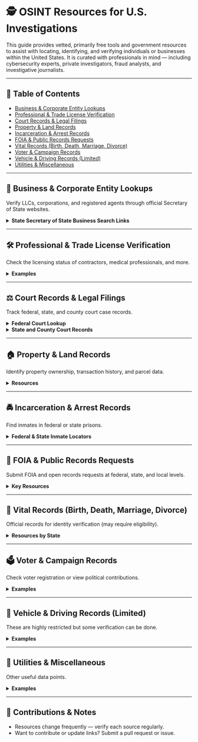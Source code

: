 # 🕵️ OSINT Resources for U.S. Investigations

This guide provides vetted, primarily free tools and government resources to assist with locating, identifying, and verifying individuals or businesses within the United States. It is curated with professionals in mind — including cybersecurity experts, private investigators, fraud analysts, and investigative journalists.

---

## 📁 Table of Contents

- [Business & Corporate Entity Lookups](#business--corporate-entity-lookups)
- [Professional & Trade License Verification](#professional--trade-license-verification)
- [Court Records & Legal Filings](#court-records--legal-filings)
- [Property & Land Records](#property--land-records)
- [Incarceration & Arrest Records](#incarceration--arrest-records)
- [FOIA & Public Records Requests](#foia--public-records-requests)
- [Vital Records (Birth, Death, Marriage, Divorce)](#vital-records-birth-death-marriage-divorce)
- [Voter & Campaign Records](#voter--campaign-records)
- [Vehicle & Driving Records (Limited)](#vehicle--driving-records-limited)
- [Utilities & Miscellaneous](#utilities--miscellaneous)

---

## 🏢 Business & Corporate Entity Lookups

Verify LLCs, corporations, and registered agents through official Secretary of State websites.

<details>
<summary><strong>State Secretary of State Business Search Links</strong></summary>

-   [Alabama](https://arc-sos.state.al.us/cgi/corpname.mbr/input)
-   [Alaska](https://www.commerce.alaska.gov/cbp/main/search/entities)
-   [Arizona](https://azsos.gov/business)
-   [Arkansas](https://www.ark.org/corp-search/index.php)
-   [California](https://bizfileonline.sos.ca.gov/search/business)
-   [Colorado](https://www.sos.state.co.us/biz/BusinessEntityCriteriaExt.do)
-   [Connecticut](https://service.ct.gov/business/s/onlinebusinesssearch?language=en_US)
-   [Delaware](https://icis.corp.delaware.gov/ecorp/entitysearch/namesearch.aspx)
-   [Florida](http://search.sunbiz.org/)
-   [Georgia](https://ecorp.sos.ga.gov/businesssearch/)
-   [Hawaii](https://hbe.ehawaii.gov/documents/search.html)
-   [Idaho](https://sos.idaho.gov/business-services-resources/)
-   [Illinois](https://apps.ilsos.gov/businessentitysearch/)
-   [Indiana](https://bsd.sos.in.gov/publicbusinesssearch)
-   [Iowa](https://sos.iowa.gov/search/business/search.aspx)
-   [Kansas](https://www.sos.ks.gov/eforms/BusinessEntity/Search.aspx)
-   [Kentucky](https://www.sos.ky.gov/bus/business-filings/OnlineServices/Pages/default.aspx)
-   [Louisiana](https://coraweb.sos.la.gov/CommercialSearch/CommercialSearch.aspx)
-   [Maine](https://apps3.web.maine.gov/nei-sos-icrs/ICRS?MainPage=x)
-   [Maryland](https://egov.maryland.gov/businessexpress/entitysearch)
-   [Massachusetts](https://corp.sec.state.ma.us/corpweb/CorpSearch/CorpSearch.aspx)
-   [Michigan](https://cofs.lara.state.mi.us/SearchApi/Search/Search)
-   [Minnesota](https://mblsportal.sos.mn.gov/Business/Search)
-   [Mississippi](https://corp.sos.ms.gov/corp/portal/c/page/corpBusinessIdSearch/portal.aspx)
-   [Missouri](https://bsd.sos.mo.gov/BusinessEntity/BESearch.aspx?SearchType=0)
-   [Montana](https://biz.sosmt.gov/search/business)
-   [Nebraska](https://www.nebraska.gov/sos/corp/corpsearch.cgi?nav=search)
-   [Nevada](https://esos.nv.gov/EntitySearch/OnlineEntitySearch)
-   [New Hampshire](https://quickstart.sos.nh.gov/online/BusinessInquire)
-   [New Jersey](https://www.njportal.com/dor/businessnamesearch/)
-   [New Mexico](https://enterprise.sos.nm.gov/search/business)
-   [New York](https://apps.dos.ny.gov/publicInquiry/)
-   [North Carolina](https://www.sosnc.gov/online_services/search/by_title/_Business_Registration)
-   [North Dakota](https://firststop.sos.nd.gov/search/business)
-   [Ohio](https://businesssearch.ohiosos.gov/)
-   [Oklahoma](https://www.sos.ok.gov/corp/corpInquiryFind.aspx)
-   [Oregon](https://sos.oregon.gov/business/Pages/find.aspx)
-   [Pennsylvania](https://file.dos.pa.gov/search/business)
-   [Rhode Island](https://business.sos.ri.gov/corpweb/corpsearch/corpsearch.aspx)
-   [South Carolina](https://businessfilings.sc.gov/businessfiling/Entity/Search)
-   [South Dakota](https://sosenterprise.sd.gov/BusinessServices/Business/FilingSearch.aspx)
-   [Tennessee](https://tncab.tnsos.gov/business-entity-search)
-   [Texas](https://mycpa.cpa.state.tx.us/coa/)
-   [Utah](https://businessregistration.utah.gov/EntitySearch/OnlineEntitySearch)
-   [Vermont](https://www.vermontbusinessregistry.com/BusinessSearch.aspx)
-   [Virginia](https://cis.scc.virginia.gov/EntitySearch/Index)
-   [Washington](https://ccfs.sos.wa.gov/#/AdvancedSearch)
-   [West Virginia](https://apps.wv.gov/sos/businessentitysearch/)
-   [Wisconsin](https://apps.dfi.wi.gov/apps/corpsearch/search.aspx)
-   [Wyoming](https://wyobiz.wyo.gov/business/filingsearch.aspx)

</details>

---

## 🛠️ Professional & Trade License Verification

Check the licensing status of contractors, medical professionals, and more.

<details>
<summary><strong>Examples</strong></summary>

- [National Plan and Provider Enumeration (NPI Registry - Healthcare)](https://npiregistry.cms.hhs.gov/)
- [Multi-State Nurse License Verification (NURSYS)](https://www.nursys.com/)

-   [Alabama](https://ot.alabama.gov/licensee.aspx)
-   [Alaska](https://www.commerce.alaska.gov/cbp/main/search/professional)
-   [Arizona](https://btr.az.gov/public/registered-professional-search)
-   [Arkansas](https://labor.arkansas.gov/resources/rosters/)
-   [California](https://search.dca.ca.gov/)
-   [Colorado](https://apps2.colorado.gov/dora/licensing/lookup/licenselookup.aspx)
-   [Connecticut](https://www.elicense.ct.gov/lookup/licenselookup.aspx)
-   [Delaware](https://delpros.delaware.gov/OH_VerifyLicense)
-   [Florida](https://www.myfloridalicense.com/wl11.asp?mode=0&SID=)
-   [Georgia](https://sos.ga.gov/licensing-division-license-lookup)
-   [Hawaii](https://mypvl.dcca.hawaii.gov/public-license-search/)


</details>

---

## ⚖️ Court Records & Legal Filings

Track federal, state, and county court case records.

<details>
<summary><strong>Federal Court Lookup</strong></summary>

- [PACER (Federal Court Records — Paid)](https://pacer.uscourts.gov/)
- [RECAP Archive (Free PACER Mirror)](https://www.courtlistener.com/recap/)
- [U.S. Supreme Court Docket](https://www.supremecourt.gov/docket/docket.aspx)

</details>

<details>
<summary><strong>State and County Court Records</strong></summary>

- Many state court systems have their own lookup portals. Start here:
  - [National Center for State Courts](https://www.ncsc.org/information-and-resources/state-court-websites)
  - [Example: NYS Court Case Lookup](https://iapps.courts.state.ny.us/webcivil/FCASMain)

</details>

---

## 🏠 Property & Land Records

Identify property ownership, transaction history, and parcel data.

<details>
<summary><strong>Resources</strong></summary>

- [NETR Online (Public Records by County)](https://publicrecords.netronline.com/)
- [Zillow Tax Info (Unofficial but fast)](https://www.zillow.com/)
- [County Assessor Sites Directory](https://www.assessorsparcelviewer.com/)

</details>

---

## 🚔 Incarceration & Arrest Records

Find inmates in federal or state prisons.

<details>
<summary><strong>Federal & State Inmate Locators</strong></summary>

- [Federal Bureau of Prisons Inmate Locator](https://www.bop.gov/inmateloc/)
- [VINELink (State/County Jail Inmate Info)](https://www.vinelink.com/)
- [State DOC Inmate Searches](https://www.prisonpro.com/content/state-prison-inmate-search)

</details>

---

## 📄 FOIA & Public Records Requests

Submit FOIA and open records requests at federal, state, and local levels.

<details>
<summary><strong>Key Resources</strong></summary>

- [FOIA.gov (Federal Agency Submission Portals)](https://www.foia.gov/)
- [MuckRock (FOIA Submission & Tracking)](https://www.muckrock.com/)
- [iFOIA (Reporters Committee for Freedom of the Press)](https://www.ifoia.org/)
- [OpenRecords NY (Example State Portal)](https://a860-openrecords.nyc.gov/)

</details>

---

## 🧾 Vital Records (Birth, Death, Marriage, Divorce)

Official records for identity verification (may require eligibility).

<details>
<summary><strong>Resources by State</strong></summary>

- [CDC Vital Records by State](https://www.cdc.gov/nchs/w2w/index.htm)
- [VitalChek (Order Copies)](https://www.vitalchek.com/)

</details>

---

## 🗳️ Voter & Campaign Records

Check voter registration or view political contributions.

<details>
<summary><strong>Examples</strong></summary>

- [Federal Election Commission (FEC) Donor Lookup](https://www.fec.gov/data/)
- [FollowTheMoney.org (State-Level Contributions)](https://www.followthemoney.org/)
- [CanIVote.org (NASS Voter Info)](https://www.nass.org/Can-I-Vote)

</details>

---

## 🚗 Vehicle & Driving Records (Limited)

These are highly restricted but some verification can be done.

<details>
<summary><strong>Examples</strong></summary>

- [NICB VINCheck (Theft & Total Loss Lookup)](https://www.nicb.org/vincheck)
- [National Motor Vehicle Title Information System](https://vehiclehistory.bja.ojp.gov/)

</details>

---

## 🔌 Utilities & Miscellaneous

Other useful data points.

<details>
<summary><strong>Examples</strong></summary>

- [Melissa Data ZIP & Address Tools](https://www.melissa.com/lookups/)
- [GNIS (USGS Place Names)](https://geonames.usgs.gov/)
- [Reverse Phone Lookup (Freecarrierlookup.com)](https://freecarrierlookup.com/)
- [ARIN WHOIS for IP Ownership](https://search.arin.net/rdap/)

</details>

---

## 🧠 Contributions & Notes

- Resources change frequently — verify each source regularly.
- Want to contribute or update links? Submit a pull request or issue.
